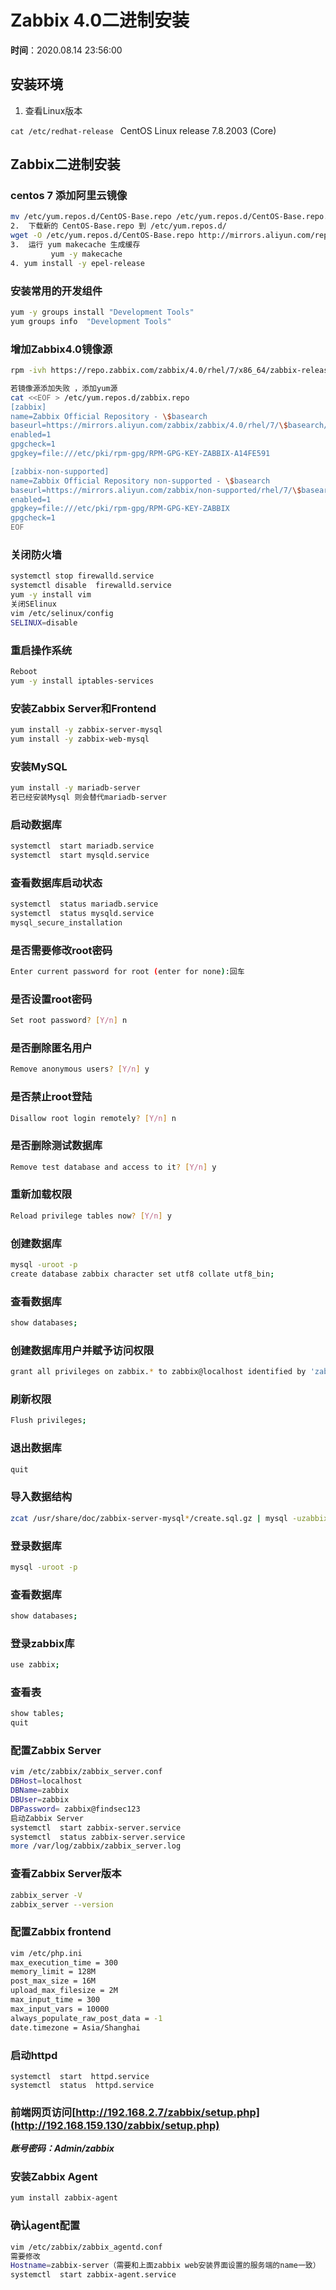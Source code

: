 # Zabbix 4.0二进制安装

**时间**：2020.08.14 23:56:00


## 安装环境

1. 查看Linux版本    

`cat /etc/redhat-release `
CentOS Linux release 7.8.2003 (Core)

## Zabbix二进制安装
### centos 7 添加阿里云镜像
```bash
mv /etc/yum.repos.d/CentOS-Base.repo /etc/yum.repos.d/CentOS-Base.repo.backup
2.	下载新的 CentOS-Base.repo 到 /etc/yum.repos.d/
wget -O /etc/yum.repos.d/CentOS-Base.repo http://mirrors.aliyun.com/repo/Centos-7.repo
3.	运行 yum makecache 生成缓存
         yum -y makecache
4. yum install -y epel-release
```
### 安装常用的开发组件
```bash
yum -y groups install "Development Tools"
yum groups info  "Development Tools"
```


### 增加Zabbix4.0镜像源
```bash
rpm -ivh https://repo.zabbix.com/zabbix/4.0/rhel/7/x86_64/zabbix-release-4.0-1.el7.noarch.rpm

若镜像源添加失败 ，添加yum源
cat <<EOF > /etc/yum.repos.d/zabbix.repo
[zabbix]
name=Zabbix Official Repository - \$basearch
baseurl=https://mirrors.aliyun.com/zabbix/zabbix/4.0/rhel/7/\$basearch/
enabled=1
gpgcheck=1
gpgkey=file:///etc/pki/rpm-gpg/RPM-GPG-KEY-ZABBIX-A14FE591

[zabbix-non-supported]
name=Zabbix Official Repository non-supported - \$basearch
baseurl=https://mirrors.aliyun.com/zabbix/non-supported/rhel/7/\$basearch/
enabled=1
gpgkey=file:///etc/pki/rpm-gpg/RPM-GPG-KEY-ZABBIX
gpgcheck=1
EOF
```


### 关闭防火墙
```bash
systemctl stop firewalld.service
systemctl disable  firewalld.service
yum -y install vim
关闭SElinux
vim /etc/selinux/config
SELINUX=disable
```


### 重启操作系统
```bash
Reboot
yum -y install iptables-services
```


### 安装Zabbix Server和Frontend
```bash
yum install -y zabbix-server-mysql
yum install -y zabbix-web-mysql
```


### 安装MySQL
```bash
yum install -y mariadb-server
若已经安装Mysql 则会替代mariadb-server
```
### 启动数据库
```bash
systemctl  start mariadb.service
systemctl  start mysqld.service
```
### 查看数据库启动状态
```bash
systemctl  status mariadb.service
systemctl  status mysqld.service
mysql_secure_installation
```
### 是否需要修改root密码
```bash
Enter current password for root (enter for none):回车
```
### 是否设置root密码
```bash
Set root password? [Y/n] n
```
### 是否删除匿名用户
```bash
Remove anonymous users? [Y/n] y
```
### 是否禁止root登陆
```bash
Disallow root login remotely? [Y/n] n
```
### 是否删除测试数据库
```bash
Remove test database and access to it? [Y/n] y
```
### 重新加载权限
```bash
Reload privilege tables now? [Y/n] y
```
### 创建数据库
```bash
mysql -uroot -p
create database zabbix character set utf8 collate utf8_bin;
```
### 查看数据库
```bash
show databases;
```
### 创建数据库用户并赋予访问权限
```bash
grant all privileges on zabbix.* to zabbix@localhost identified by 'zabbix';
```
### 刷新权限
```bash
Flush privileges;
```
### 退出数据库
```bash
quit
```
### 导入数据结构
```bash
zcat /usr/share/doc/zabbix-server-mysql*/create.sql.gz | mysql -uzabbix -pzabbix@findsec123  zabbix
```
### 登录数据库
```bash
mysql -uroot -p
```
### 查看数据库
```bash
show databases;
```
### 登录zabbix库
```bash
use zabbix;
```
### 查看表
```bash
show tables;
quit
```
### 配置Zabbix Server
```bash
vim /etc/zabbix/zabbix_server.conf
DBHost=localhost
DBName=zabbix
DBUser=zabbix
DBPassword= zabbix@findsec123
启动Zabbix Server
systemctl  start zabbix-server.service
systemctl  status zabbix-server.service
more /var/log/zabbix/zabbix_server.log
```
### 查看Zabbix Server版本
```bash
zabbix_server -V
zabbix_server --version
```
### 配置Zabbix frontend
```bash
vim /etc/php.ini
max_execution_time = 300
memory_limit = 128M
post_max_size = 16M
upload_max_filesize = 2M
max_input_time = 300
max_input_vars = 10000
always_populate_raw_post_data = -1
date.timezone = Asia/Shanghai
```
### 启动httpd
```shell
systemctl  start  httpd.service
systemctl  status  httpd.service
```
### 前端网页访问[http://192.168.2.7/zabbix/setup.php](http://192.168.159.130/zabbix/setup.php)
_**账号密码：Admin/zabbix**_
### 安装Zabbix Agent
```bash
yum install zabbix-agent
```
### 确认agent配置
```bash
vim /etc/zabbix/zabbix_agentd.conf
需要修改
Hostname=zabbix-server（需要和上面zabbix web安装界面设置的服务端的name一致）
systemctl  start zabbix-agent.service
```
